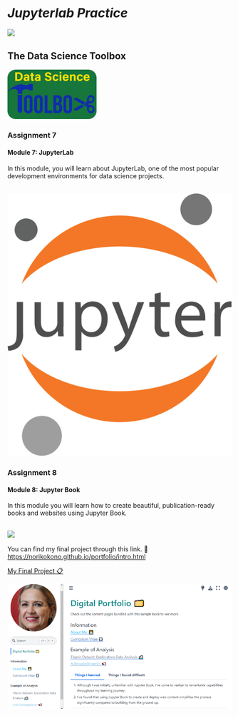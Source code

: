 # _Jupyterlab Practice_
<img src="https://ubc-mds.github.io/img/mdslogopad.png" width="200px"></img>

## The Data Science Toolbox 
<img src="images/ubc_the_data_science_toolbox.png" width="200x"></img>
### Assignment 7
#### Module 7: JupyterLab
In this module, you will learn about JupyterLab, one of the most popular development environments for data science projects.

</br>
<img src="images/jupyter-seeklogo.svg"></img>

### Assignment 8
#### Module 8: Jupyter Book
In this module you will learn how to create beautiful, publication-ready books and websites using Jupyter Book.

</br>
<img src="https://jupyterbook.org/en/stable/_images/logo-square.svg" width="200px"></img>

You can find my final project through this link. 🙂
https://norikokono.github.io/portfolio/intro.html

[My Final Project 📋](https://norikokono.github.io/portfolio/intro.html)

![My Final Project](digital-portfolio.png)
